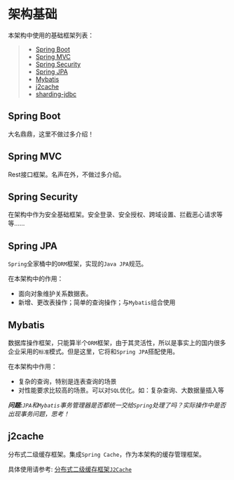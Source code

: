 # 架构基础

本架构中使用的基础框架列表：

>- [Spring Boot](#spring-boot)
>- [Spring MVC](#spring-mvc)
>- [Spring Security](#spring-security)
>- [Spring JPA](#spring-jpa)
>- [Mybatis](#mybatis)
>- [j2cache](#j2cache)
>- [sharding-jdbc](#sharding-jdbc)

<a id="spring-boot"/>

## Spring Boot

大名鼎鼎，这里不做过多介绍！

<a id="spring-mvc"/>

## Spring MVC 

Rest接口框架。名声在外，不做过多介绍。

<a id="spring-security"/>

## Spring Security

在架构中作为安全基础框架。安全登录、安全授权、跨域设置、拦截恶心请求等等……

<a id="spring-jpa"/>

## Spring JPA

`Spring`全家桶中的`ORM`框架，实现的`Java JPA`规范。   

在本架构中的作用：               
- 面向对象维护关系数据表。
- 新增、更改表操作；简单的查询操作；与`Mybatis`组合使用

<a id="mybatis"/>

## Mybatis

数据库操作框架，只能算半个`ORM`框架，由于其灵活性，所以是事实上的国内很多企业采用的`标准`模式。但是这里，它将和`Spring JPA`搭配使用。

在本架构中作用：
- 复杂的查询，特别是连表查询的场景
- 对性能要求比较高的场景。可以对`SQL`优化。如：复杂查询、大数据量插入等

**_问题:_**_`JPA`和`Mybatis`事务管理器是否都统一交给`Spring`处理了吗？实际操作中是否出现事务问题，思考！_

<a id="j2cache"/>

## j2cache

分布式二级缓存框架。集成`Spring Cache`，作为本架构的缓存管理框架。

具体使用请参考: [分布式二级缓存框架`J2Cache`](j2cache.md)

